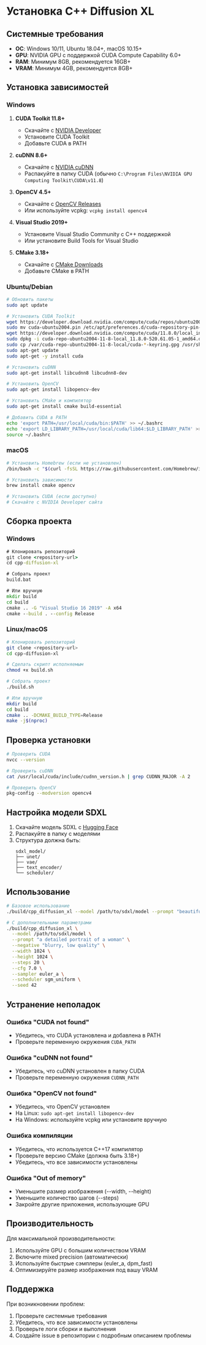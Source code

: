 # Установка C++ Diffusion XL

## Системные требования

- **ОС**: Windows 10/11, Ubuntu 18.04+, macOS 10.15+
- **GPU**: NVIDIA GPU с поддержкой CUDA Compute Capability 6.0+
- **RAM**: Минимум 8GB, рекомендуется 16GB+
- **VRAM**: Минимум 4GB, рекомендуется 8GB+

## Установка зависимостей

### Windows

1. **CUDA Toolkit 11.8+**
   - Скачайте с [NVIDIA Developer](https://developer.nvidia.com/cuda-downloads)
   - Установите CUDA Toolkit
   - Добавьте CUDA в PATH

2. **cuDNN 8.6+**
   - Скачайте с [NVIDIA cuDNN](https://developer.nvidia.com/cudnn)
   - Распакуйте в папку CUDA (обычно `C:\Program Files\NVIDIA GPU Computing Toolkit\CUDA\v11.8`)

3. **OpenCV 4.5+**
   - Скачайте с [OpenCV Releases](https://opencv.org/releases/)
   - Или используйте vcpkg: `vcpkg install opencv4`

4. **Visual Studio 2019+**
   - Установите Visual Studio Community с C++ поддержкой
   - Или установите Build Tools for Visual Studio

5. **CMake 3.18+**
   - Скачайте с [CMake Downloads](https://cmake.org/download/)
   - Добавьте CMake в PATH

### Ubuntu/Debian

```bash
# Обновить пакеты
sudo apt update

# Установить CUDA Toolkit
wget https://developer.download.nvidia.com/compute/cuda/repos/ubuntu2004/x86_64/cuda-ubuntu2004.pin
sudo mv cuda-ubuntu2004.pin /etc/apt/preferences.d/cuda-repository-pin-600
wget https://developer.download.nvidia.com/compute/cuda/11.8.0/local_installers/cuda-repo-ubuntu2004-11-8-local_11.8.0-520.61.05-1_amd64.deb
sudo dpkg -i cuda-repo-ubuntu2004-11-8-local_11.8.0-520.61.05-1_amd64.deb
sudo cp /var/cuda-repo-ubuntu2004-11-8-local/cuda-*-keyring.gpg /usr/share/keyrings/
sudo apt-get update
sudo apt-get -y install cuda

# Установить cuDNN
sudo apt-get install libcudnn8 libcudnn8-dev

# Установить OpenCV
sudo apt-get install libopencv-dev

# Установить CMake и компилятор
sudo apt-get install cmake build-essential

# Добавить CUDA в PATH
echo 'export PATH=/usr/local/cuda/bin:$PATH' >> ~/.bashrc
echo 'export LD_LIBRARY_PATH=/usr/local/cuda/lib64:$LD_LIBRARY_PATH' >> ~/.bashrc
source ~/.bashrc
```

### macOS

```bash
# Установить Homebrew (если не установлен)
/bin/bash -c "$(curl -fsSL https://raw.githubusercontent.com/Homebrew/install/HEAD/install.sh)"

# Установить зависимости
brew install cmake opencv

# Установить CUDA (если доступно)
# Скачайте с NVIDIA Developer сайта
```

## Сборка проекта

### Windows

```cmd
# Клонировать репозиторий
git clone <repository-url>
cd cpp-diffusion-xl

# Собрать проект
build.bat

# Или вручную
mkdir build
cd build
cmake .. -G "Visual Studio 16 2019" -A x64
cmake --build . --config Release
```

### Linux/macOS

```bash
# Клонировать репозиторий
git clone <repository-url>
cd cpp-diffusion-xl

# Сделать скрипт исполняемым
chmod +x build.sh

# Собрать проект
./build.sh

# Или вручную
mkdir build
cd build
cmake .. -DCMAKE_BUILD_TYPE=Release
make -j$(nproc)
```

## Проверка установки

```bash
# Проверить CUDA
nvcc --version

# Проверить cuDNN
cat /usr/local/cuda/include/cudnn_version.h | grep CUDNN_MAJOR -A 2

# Проверить OpenCV
pkg-config --modversion opencv4
```

## Настройка модели SDXL

1. Скачайте модель SDXL с [Hugging Face](https://huggingface.co/stabilityai/stable-diffusion-xl-base-1.0)
2. Распакуйте в папку с моделями
3. Структура должна быть:
   ```
   sdxl_model/
   ├── unet/
   ├── vae/
   ├── text_encoder/
   └── scheduler/
   ```

## Использование

```bash
# Базовое использование
./build/cpp_diffusion_xl --model /path/to/sdxl/model --prompt "beautiful landscape"

# С дополнительными параметрами
./build/cpp_diffusion_xl \
  --model /path/to/sdxl/model \
  --prompt "a detailed portrait of a woman" \
  --negative "blurry, low quality" \
  --width 1024 \
  --height 1024 \
  --steps 20 \
  --cfg 7.0 \
  --sampler euler_a \
  --scheduler sgm_uniform \
  --seed 42
```

## Устранение неполадок

### Ошибка "CUDA not found"
- Убедитесь, что CUDA установлена и добавлена в PATH
- Проверьте переменную окружения `CUDA_PATH`

### Ошибка "cuDNN not found"
- Убедитесь, что cuDNN установлен в папку CUDA
- Проверьте переменную окружения `CUDNN_PATH`

### Ошибка "OpenCV not found"
- Убедитесь, что OpenCV установлен
- На Linux: `sudo apt-get install libopencv-dev`
- На Windows: используйте vcpkg или установите вручную

### Ошибка компиляции
- Убедитесь, что используется C++17 компилятор
- Проверьте версию CMake (должна быть 3.18+)
- Убедитесь, что все зависимости установлены

### Ошибка "Out of memory"
- Уменьшите размер изображения (--width, --height)
- Уменьшите количество шагов (--steps)
- Закройте другие приложения, использующие GPU

## Производительность

Для максимальной производительности:

1. Используйте GPU с большим количеством VRAM
2. Включите mixed precision (автоматически)
3. Используйте быстрые сэмплеры (euler_a, dpm_fast)
4. Оптимизируйте размер изображения под вашу VRAM

## Поддержка

При возникновении проблем:

1. Проверьте системные требования
2. Убедитесь, что все зависимости установлены
3. Проверьте логи сборки и выполнения
4. Создайте issue в репозитории с подробным описанием проблемы
